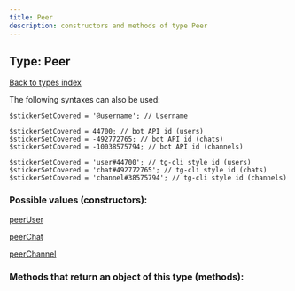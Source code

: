 ```yaml
---
title: Peer
description: constructors and methods of type Peer
---
```

## Type: Peer  
[Back to types index](index.md)



The following syntaxes can also be used:

```
$stickerSetCovered = '@username'; // Username

$stickerSetCovered = 44700; // bot API id (users)
$stickerSetCovered = -492772765; // bot API id (chats)
$stickerSetCovered = -10038575794; // bot API id (channels)

$stickerSetCovered = 'user#44700'; // tg-cli style id (users)
$stickerSetCovered = 'chat#492772765'; // tg-cli style id (chats)
$stickerSetCovered = 'channel#38575794'; // tg-cli style id (channels)
```


### Possible values (constructors):

[peerUser](../constructors/peerUser.md)  

[peerChat](../constructors/peerChat.md)  

[peerChannel](../constructors/peerChannel.md)  



### Methods that return an object of this type (methods):



